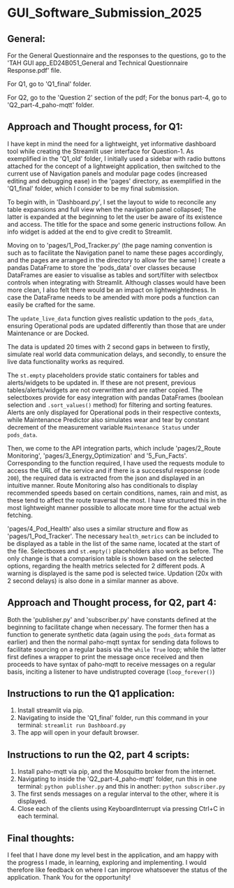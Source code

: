 # GUI_Software_Submission_2025

## General:

For the General Questionnaire and the responses to the questions, go to the 'TAH GUI app_ED24B051_General and Technical Questionnaire Response.pdf' file.

For Q1, go to 'Q1_final' folder.

For Q2, go to the 'Question 2' section of the pdf; For the bonus part-4, go to 'Q2_part-4_paho-mqtt' folder.

## Approach and Thought process, for Q1:

I have kept in mind the need for a lightweight, yet informative dashboard tool while creating the Streamlit user interface for Question-1. As exemplified in the 'Q1_old' folder, I initially used a sidebar with radio buttons attached for the concept of a lightweight application, then switched to the current use of Navigation panels and modular page codes (increased editing and debugging ease) in the 'pages' directory, as exemplified in the 'Q1_final' folder, which I consider to be my final submission.

To begin with, in 'Dashboard.py', I set the layout to wide to reconcile any table expansions and full view when the navigation panel collapsed; The latter is expanded at the beginning to let the user be aware of its existence and access. The title for the space and some generic instructions follow. An info widget is added at the end to give credit to Streamlit.

Moving on to 'pages/1_Pod_Tracker.py' (the page naming convention is such as to facilitate the Navigation panel to name these pages accordingly, and the pages are arranged in the directory to allow for the same) I create a pandas DataFrame to store the 'pods_data' over classes because DataFrames are easier to visualise as tables and sort/filter with selectbox controls when integrating with Streamlit. Although classes would have been more clean, I also felt there would be an impact on lightweightedness. In case the DataFrame needs to be amended with more pods a function can easily be crafted for the same.

The ```update_live_data``` function gives realistic updation to the ```pods_data```, ensuring Operational pods are updated differently than those that are under Maintenance or are Docked.

The data is updated 20 times with 2 second gaps in between to firstly, simulate real world data communication delays, and secondly, to ensure the live data functionality works as required.

The ```st.empty``` placeholders provide static containers for tables and alerts/widgets to be updated in. If these are not present, previous tables/alerts/widgets are not overwritten and are rather copied. The selectboxes provide for easy integration with pandas DataFrames (boolean selection and ```.sort_values()``` method) for filtering and sorting features. Alerts are only displayed for Operational pods in their respective contexts, while Maintenance Predictor also simulates wear and tear by constant decrement of the measurement variable ```Maintenance Status``` under ```pods_data```.

Then, we come to the API integration parts, which include 'pages/2_Route Monitoring', 'pages/3_Energy_Optimization' and '5_Fun_Facts'. Corresponding to the function required, I have used the requests module to access the URL of the service and if there is a successful response (code ```200```), the required data is extracted from the json and displayed in an intuitive manner. Route Monitoring also has conditionals to display recommended speeds based on certain conditions, names, rain and mist, as these tend to affect the route traversal the most. I have structured this in the most lightweight manner possible to allocate more time for the actual web fetching.

'pages/4_Pod_Health' also uses a similar structure and flow as 'pages/1_Pod_Tracker'. The necessary ```health_metrics``` can be included to be displayed as a table in the list of the same name, located at the start of the file. Selectboxes and ```st.empty()``` placeholders also work as before. The only change is that a comparision table is shown based on the selected options, regarding the health metrics selected for 2 different pods. A warning is displayed is the same pod is selected twice. Updation (20x with 2 second delays) is also done in a similar manner as above.

## Approach and Thought process, for Q2, part 4:

Both the 'publisher.py' and 'subscriber.py' have constants defined at the beginning to facilitate change when necessary. The former then has a function to generate synthetic data (again using the ```pods_data``` format as earlier) and then the normal paho-mqtt syntax for sending data follows to facilitate sourcing on a regular basis via the ```while True``` loop; while the latter first defines a wrapper to print the message once received and then proceeds to have syntax of paho-mqtt to receive messages on a regular basis, inciting a listener to have undistrupted coverage (```loop_forever()```)

## Instructions to run the Q1 application:

1) Install streamlit via pip.
2) Navigating to inside the 'Q1_final' folder, run this command in your terminal: ```streamlit run Dashboard.py```
3) The app will open in your default browser.

## Instructions to run the Q2, part 4 scripts:

1) Install paho-mqtt via pip, and the Mosquitto broker from the internet.
2) Navigating to inside the 'Q2_part-4_paho-mqtt' folder, run this in one terminal: ```python publisher.py``` and this in another: ```python subscriber.py```
3) The first sends messages on a regular interval to the other, where it is displayed.
4) Close each of the clients using KeyboardInterrupt via pressing Ctrl+C in each terminal.


## Final thoughts:

I feel that I have done my level best in the application, and am happy with the progress I made, in learning, exploring and implementing. I would therefore like feedback on where I can improve whatsoever the status of the application. Thank You for the opportunity!
